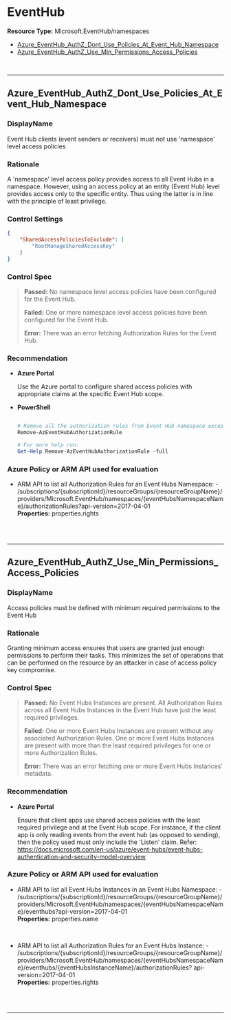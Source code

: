 # EventHub

**Resource Type:** Microsoft.EventHub/namespaces

<!-- TOC -->

- [Azure_EventHub_AuthZ_Dont_Use_Policies_At_Event_Hub_Namespace](#azure_eventhub_authz_dont_use_policies_at_event_hub_namespace)
- [Azure_EventHub_AuthZ_Use_Min_Permissions_Access_Policies](#azure_eventhub_authz_use_min_permissions_access_policies)

<!-- /TOC -->
<br/>

___ 

## Azure_EventHub_AuthZ_Dont_Use_Policies_At_Event_Hub_Namespace 

### DisplayName 
Event Hub clients (event senders or receivers) must not use 'namespace' level access policies 

### Rationale 
A 'namespace' level access policy provides access to all Event Hubs in a namespace. However, using an access policy at an entity (Event Hub) level provides access only to the specific entity. Thus using the latter is in line with the principle of least privilege. 

### Control Settings 
```json 
{
    "SharedAccessPoliciesToExclude": [
        "RootManageSharedAccessKey"
    ]
}
 ``` 

### Control Spec 

> **Passed:** 
> No namespace level access policies have been configured for the Event Hub.
> 
> **Failed:** 
> One or more namespace level access policies have been configured for the Event Hub.
> 
> **Error:** 
> There was an error fetching Authorization Rules for the Event Hub.
> 
### Recommendation 

- **Azure Portal** 

	 Use the Azure portal to configure shared access policies with appropriate claims at the specific Event Hub scope. 

- **PowerShell** 

	 ```powershell 

     # Remove all the authorization rules from Event Hub namespace except RootManageSharedAccessKey
     Remove-AzEventHubAuthorizationRule

     # For more help run:
	 Get-Help Remove-AzEventHubAuthorizationRule -full
	 ```  

<!-- - **Enforcement Policy** 

	 [![Link to Azure Policy](https://raw.githubusercontent.com/MSFT-Chirag/AzTS-docs/main/Assets/View_Definition.jpg)](https://portal.azure.com/#blade/Microsoft_Azure_Policy/CreatePolicyDefinitionBlade/uri/<policy-raw-link>) 

	 [![Link to Azure Policy](https://raw.githubusercontent.com/MSFT-Chirag/AzTS-docs/main/Assets/Deploy_To_Azure.jpg)](https://portal.azure.com/#blade/Microsoft_Azure_Policy/CreatePolicyDefinitionBlade/uri/<policy-raw-link>)  -->

### Azure Policy or ARM API used for evaluation 

- ARM API to list all Authorization Rules for an Event Hubs Namespace: - /subscriptions/{subscriptionId}/resourceGroups/{resourceGroupName}/providers/Microsoft.EventHub/namespaces/{eventHubsNamespaceName}/authorizationRules?api-version=2017-04-01<br />
**Properties:** properties.rights
 <br />

<br />

___ 

## Azure_EventHub_AuthZ_Use_Min_Permissions_Access_Policies 

### DisplayName 
Access policies must be defined with minimum required permissions to the Event Hub 

### Rationale 
Granting minimum access ensures that users are granted just enough permissions to perform their tasks. This minimizes the set of operations that can be performed on the resource by an attacker in case of access policy key compromise. 

### Control Spec 

> **Passed:** 
> No Event Hubs Instances are present. All Authorization Rules across all Event Hubs Instances in the Event Hub have just the least required privileges.
> 
> **Failed:** 
> One or more Event Hubs Instances are present without any associated Authorization Rules. One or more Event Hubs Instances are present with more than the least required privileges for one or more Authorization Rules.
> 
> **Error:** 
> There was an error fetching one or more Event Hubs Instances' metadata.
> 
### Recommendation 

- **Azure Portal** 

	 Ensure that client apps use shared access policies with the least required privilege and at the Event Hub scope. For instance, if the client app is only reading events from the event hub (as opposed to sending), then the policy used must only include the 'Listen' claim. Refer: https://docs.microsoft.com/en-us/azure/event-hubs/event-hubs-authentication-and-security-model-overview 
<!-- 
- **PowerShell** 

	 ```powershell 
	 $variable = 'apple' 
	 ```  

- **Enforcement Policy** 

	 [![Link to Azure Policy](https://raw.githubusercontent.com/MSFT-Chirag/AzTS-docs/main/Assets/View_Definition.jpg)](https://portal.azure.com/#blade/Microsoft_Azure_Policy/CreatePolicyDefinitionBlade/uri/<policy-raw-link>) 

	 [![Link to Azure Policy](https://raw.githubusercontent.com/MSFT-Chirag/AzTS-docs/main/Assets/Deploy_To_Azure.jpg)](https://portal.azure.com/#blade/Microsoft_Azure_Policy/CreatePolicyDefinitionBlade/uri/<policy-raw-link>)  -->

### Azure Policy or ARM API used for evaluation 

- ARM API to list all Event Hubs Instances in an Event Hubs Namespace: - /subscriptions/{subscriptionId}/resourceGroups/{resourceGroupName}/providers/Microsoft.EventHub/namespaces/{eventHubsNamespaceName}/eventhubs?api-version=2017-04-01 <br />
**Properties:** properties.name
 <br />

- ARM API to list all Authorization Rules for an Event Hubs Instance: - /subscriptions/{subscriptionId}/resourceGroups/{resourceGroupName}/providers/Microsoft.EventHub/namespaces/{eventHubsNamespaceName}/eventhubs/{eventHubsInstanceName}/authorizationRules?
api-version=2017-04-01<br />
**Properties:** properties.rights
 <br />

<br />

___ 

